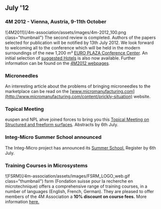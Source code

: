 ## July '12

<!--break-->
### 4M 2012 - Vienna, Austria, 9-11th October


![4M2011](/4m-association/assets/images/4m-2012_100.png class="thumbnail")
The second review is completed.  Authors of the papers selected for publication will be notified by 13th July 2012. We look forward to welcoming all to the conference which  will be held in the modern surroundings of the new 1,200 m² [EURO PLAZA Conference Center](http://www.europlaza.at/jart/prj3/euro_pl/website.jart?rel=en&content-id=1155914559700&reserve-mode=active). An initial selection of [suggested Hotels](/4m-association/content/Hotels-Accommodation) is also now available. Further information can be found on the [4M2012 webpages](/4m-association/conference/2012). 

### Microneedles

An interesting article about the problems of bringing microneedles to the marketplace can be read on the [www.micromanufacturing.com](http://www.micromanufacturing.com/content/prickly-situation) website.
  
### Topical Meeting

euspen and NPL ahve joined forces to bring you this [Topical Meeting on Structured and freeform surfaces](/4m-association/event/Topical-Meeting-Structured-and-Freeform-Surfaces.html). Abstracts by 6th July.   
  
### Integ-Micro Summer School announced

The Integ-Micro project has announced its [Summer School.](/4m-association/event/Production-Technologies-Equipment-Micro-Manufacturing) Register by 6th July.
  
### Training Courses in Microsystems

![FSRM](/4m-association/assets/images/FSRM_LOGO_web.gif class="thumbnail")
fsrm (Fondation suisse pour la recherche en microtechnique) offers a comprehensive range of training courses, in a number of languages (English, French, German). They are pleased to offer members of the 4M Association a <b>10% discount on course fees.</b> More information [here.](/4m-association/content/fsrm-training-courses.html)